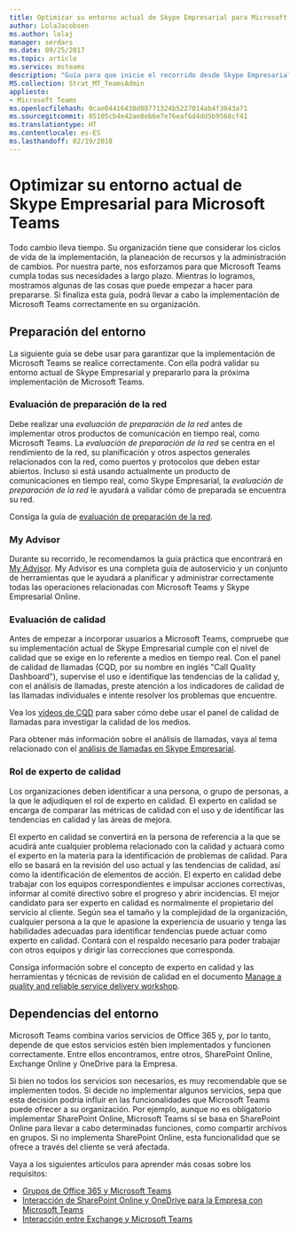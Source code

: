 ```yaml
---
title: Optimizar su entorno actual de Skype Empresarial para Microsoft Teams
author: LolaJacobsen
ms.author: lolaj
manager: serdars
ms.date: 09/25/2017
ms.topic: article
ms.service: msteams
description: "Guía para que inicie el recorrido desde Skype Empresarial a Microsoft Teams."
MS.collection: Strat_MT_TeamsAdmin
appliesto:
- Microsoft Teams
ms.openlocfilehash: 0cae04416438d08771324b5227014ab4f3043a71
ms.sourcegitcommit: 85105cb4e42ae8eb6e7e76eaf6d4dd5b9568cf41
ms.translationtype: HT
ms.contentlocale: es-ES
ms.lasthandoff: 02/19/2018
---
```

<a name="optimize-your-current-skype-for-business-environment-for-microsoft-teams"></a>Optimizar su entorno actual de Skype Empresarial para Microsoft Teams
==============================================================

Todo cambio lleva tiempo. Su organización tiene que considerar los ciclos de vida de la implementación, la planeación de recursos y la administración de cambios. Por nuestra parte, nos esforzamos para que Microsoft Teams cumpla todas sus necesidades a largo plazo. Mientras lo logramos, mostramos algunas de las cosas que puede empezar a hacer para prepararse. Si finaliza esta guía, podrá llevar a cabo la implementación de Microsoft Teams correctamente en su organización.

## <a name="environmental-readiness"></a>Preparación del entorno


La siguiente guía se debe usar para garantizar que la implementación de Microsoft Teams se realice correctamente. Con ella podrá validar su entorno actual de Skype Empresarial y prepararlo para la próxima implementación de Microsoft Teams.   


### <a name="network-readiness-assessment"></a>Evaluación de preparación de la red


Debe realizar una *evaluación de preparación de la red* antes de implementar otros productos de comunicación en tiempo real, como Microsoft Teams. La *evaluación de preparación de la red* se centra en el rendimiento de la red, su planificación y otros aspectos generales relacionados con la red, como puertos y protocolos que deben estar abiertos. Incluso si está usando actualmente un producto de comunicaciones en tiempo real, como Skype Empresarial, la *evaluación de preparación de la red* le ayudará a validar cómo de preparada se encuentra su red.

Consiga la guía de [evaluación de preparación de la red](https://go.microsoft.com/fwlink/?linkid=859069).

### <a name="my-advisor"></a>My Advisor


Durante su recorrido, le recomendamos la guía práctica que encontrará en [My Advisor](http://aka.ms/myadvisor). My Advisor es una completa guía de autoservicio y un conjunto de herramientas que le ayudará a planificar y administrar correctamente todas las operaciones relacionadas con Microsoft Teams y Skype Empresarial Online.


### <a name="quality-assessment"></a>Evaluación de calidad


Antes de empezar a incorporar usuarios a Microsoft Teams, compruebe que su implementación actual de Skype Empresarial cumple con el nivel de calidad que se exige en lo referente a medios en tiempo real. Con el panel de calidad de llamadas (CQD, por su nombre en inglés "Call Quality Dashboard"), supervise el uso e identifique las tendencias de la calidad y, con el análisis de llamadas, preste atención a los indicadores de calidad de las llamadas individuales e intente resolver los problemas que encuentre.

Vea los [vídeos de CQD](https://www.skypeoperationsframework.com/Academy?SOFTrainings=Leverage%20the%20Investigate%20Media%20Quality%20using%20CQD%20Videos) para saber cómo debe usar el panel de calidad de llamadas para investigar la calidad de los medios.

Para obtener más información sobre el análisis de llamadas, vaya al tema relacionado con el [análisis de llamadas en Skype Empresarial](https://support.office.com/article/Set-up-Skype-for-Business-Call-Analytics-fbf7247a-84ae-46cc-9204-2c45b1c734cd).

### <a name="quality-champion-role"></a>Rol de experto de calidad


Los organizaciones deben identificar a una persona, o grupo de personas, a la que le adjudiquen el rol de experto en calidad. El experto en calidad se encarga de comparar las métricas de calidad con el uso y de identificar las tendencias en calidad y las áreas de mejora.

El experto en calidad se convertirá en la persona de referencia a la que se acudirá ante cualquier problema relacionado con la calidad y actuará como el experto en la materia para la identificación de problemas de calidad. Para ello se basará en la revisión del uso actual y las tendencias de calidad, así como la identificación de elementos de acción. El experto en calidad debe trabajar con los equipos correspondientes e impulsar acciones correctivas, informar al comité directivo sobre el progreso y abrir incidencias. El mejor candidato para ser experto en calidad es normalmente el propietario del servicio al cliente. Según sea el tamaño y la complejidad de la organización, cualquier persona a la que le apasione la experiencia de usuario y tenga las habilidades adecuadas para identificar tendencias puede actuar como experto en calidad. Contará con el respaldo necesario para poder trabajar con otros equipos y dirigir las correcciones que corresponda.

Consiga información sobre el concepto de experto en calidad y las herramientas y técnicas de revisión de calidad en el documento [Manage a quality and reliable service delivery workshop](https://go.microsoft.com/fwlink/?linkid=859071).

## <a name="environmental-dependencies"></a>Dependencias del entorno


Microsoft Teams combina varios servicios de Office 365 y, por lo tanto, depende de que estos servicios estén bien implementados y funcionen correctamente. Entre ellos encontramos, entre otros, SharePoint Online, Exchange Online y OneDrive para la Empresa.

Si bien no todos los servicios son necesarios, es muy recomendable que se implementen todos. Si decide no implementar algunos servicios, sepa que esta decisión podría influir en las funcionalidades que Microsoft Teams puede ofrecer a su organización. Por ejemplo, aunque no es obligatorio implementar SharePoint Online, Microsoft Teams sí se basa en SharePoint Online para llevar a cabo determinadas funciones, como compartir archivos en grupos. Si no implementa SharePoint Online, esta funcionalidad que se ofrece a través del cliente se verá afectada.

Vaya a los siguientes artículos para aprender más cosas sobre los requisitos:
- [Grupos de Office 365 y Microsoft Teams](Office-365-groups.md)
- [Interacción de SharePoint Online y OneDrive para la Empresa con Microsoft Teams](SharePoint-OneDrive-interact.md) 
- [Interacción entre Exchange y Microsoft Teams](Exchange-Teams-interact.md)




